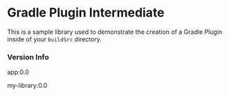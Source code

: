 # Gradle Plugin Intermediate

This is a sample library used to demonstrate the creation of a Gradle Plugin inside of your `buildSrc` directory.

### Version Info

app:0.0

my-library:0.0